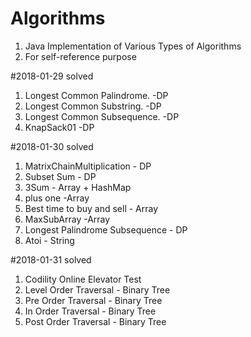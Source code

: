 # Algorithms
1. Java Implementation of Various Types of Algorithms
2. For self-reference purpose


#2018-01-29 solved
1. Longest Common Palindrome. -DP
2. Longest Common Substring. -DP
3. Longest Common Subsequence. -DP
4. KnapSack01 -DP

#2018-01-30 solved
1. MatrixChainMultiplication - DP
2. Subset Sum - DP
3. 3Sum - Array + HashMap
4. plus one -Array
5. Best time to buy and sell - Array
6. MaxSubArray -Array
7. Longest Palindrome Subsequence - DP
8. Atoi - String

#2018-01-31 solved
1. Codility Online Elevator Test
2. Level Order Traversal - Binary Tree
3. Pre Order Traversal - Binary Tree
5. In Order Traversal - Binary Tree
6. Post Order Traversal - Binary Tree